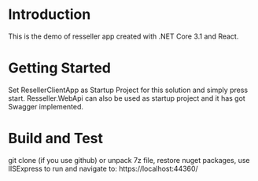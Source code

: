 # Introduction 
This is the demo of resseller app created with .NET Core 3.1 and React.

# Getting Started
Set ResellerClientApp as Startup Project for this solution and simply press start. 
Resseller.WebApi can also be used as startup project and it has got Swagger implemented.

# Build and Test
git clone (if you use github) or unpack 7z file, restore nuget packages, use IISExpress to run and navigate to: https://localhost:44360/
